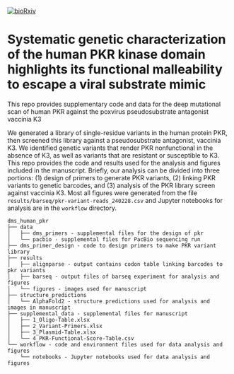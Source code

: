 [![bioRxiv](https://img.shields.io/badge/bioRxiv-2024.05.29.596416-B31B1B.svg)](https://www.biorxiv.org/content/10.1101/2024.05.29.596416v1) 

# Systematic genetic characterization of the human PKR kinase domain highlights its functional malleability to escape a viral substrate mimic

This repo provides supplementary code and data for the deep mutational scan of human PKR against the poxvirus pseudosubstrate antagonist vaccinia K3  

We generated a library of single-residue variants in the human protein PKR, then screened this library against a pseudosubstrate antagonist, vaccinia K3.  We identified genetic variants that render PKR nonfunctional in the absence of K3, as well as variants that are resistant or susceptible to K3.  This repo provides the code and results used for the analysis and figures included in the manuscript.  Briefly, our analysis can be divided into three portions: (1) design of primers to generate PKR variants, (2) linking PKR variants to genetic barcodes, and (3) analysis of the PKR library screen against vaccinia K3.  Most all figures were generated from the file `results/barseq/pkr-variant-reads_240228.csv` and Jupyter notebooks for analysis are in the `workflow` directory.  

```
dms_human_pkr
├── data
│   ├── dms_primers - supplemental files for the design of pkr 
│   └── pacbio - supplemental files for PacBio sequencing run
├── dms_primer_design - code to design primers to make PKR variant library
├── results
│   ├── alignparse - output contains codon table linking barcodes to pkr variants
│   ├── barseq - output files of barseq experiment for analysis and figures
│   └── figures - images used for manuscript
├── structure_predictions
│   └── AlphaFold2 - structure predictions used for analysis and images in manuscript
├── supplemental_data - supplemental files for manuscript
│   ├── 1_Oligo-Table.xlsx
│   ├── 2_Variant-Primers.xlsx
│   ├── 3_Plasmid-Table.xlsx
│   └── 4_PKR-Functional-Score-Table.csv
└── workflow - code and environment files used for data analysis and figures
    └── notebooks - Jupyter notebooks used for data analysis and figures
```
